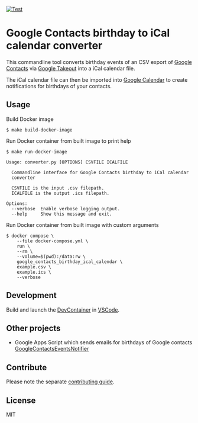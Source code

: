 [![Test](https://github.com/escalate/google-contacts-birthday-ical-calendar/actions/workflows/test.yml/badge.svg?branch=master&event=push)](https://github.com/escalate/google-contacts-birthday-ical-calendar/actions/workflows/test.yml)

# Google Contacts birthday to iCal calendar converter

This commandline tool converts birthday events of an CSV export of [Google Contacts](https://contacts.google.com/) via [Google Takeout](https://takeout.google.com/) into a iCal calendar file.

The iCal calendar file can then be imported into [Google Calendar](https://calendar.google.com/) to create notifications for birthdays of your contacts.

## Usage

Build Docker image
```
$ make build-docker-image
```

Run Docker container from built image to print help
```
$ make run-docker-image

Usage: converter.py [OPTIONS] CSVFILE ICALFILE

  Commandline interface for Google Contacts birthday to iCal calendar
  converter

  CSVFILE is the input .csv filepath.
  ICALFILE is the output .ics filepath.

Options:
  --verbose  Enable verbose logging output.
  --help     Show this message and exit.
```

Run Docker container from built image with custom arguments
```
$ docker compose \
    --file docker-compose.yml \
    run \
    --rm \
    --volume=$(pwd):/data:rw \
    google_contacts_birthday_ical_calendar \
    example.csv \
    example.ics \
    --verbose
```

## Development

Build and launch the [DevContainer](https://code.visualstudio.com/docs/devcontainers/containers) in [VSCode](https://code.visualstudio.com/).

## Other projects

* Google Apps Script which sends emails for birthdays of Google contacts [GoogleContactsEventsNotifier](https://github.com/GioBonvi/GoogleContactsEventsNotifier)

## Contribute

Please note the separate [contributing guide](https://github.com/escalate/google-contacts-birthday-ical-calendar/blob/master/CONTRIBUTING.md).

## License

MIT
